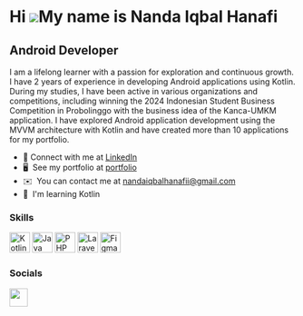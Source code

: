 Hi ![](https://user-images.githubusercontent.com/18350557/176309783-0785949b-9127-417c-8b55-ab5a4333674e.gif)My name is Nanda Iqbal Hanafi
=============================================================================================================================================

Android Developer
----------------------------------

I am a lifelong learner with a passion for exploration and continuous growth. I have 2 years of experience in developing Android applications using Kotlin. During my studies, I have been active in various organizations and competitions, including winning the 2024 Indonesian Student Business Competition in Probolinggo with the business idea of the Kanca-UMKM application. I have explored Android application development using the MVVM architecture with Kotlin and have created more than 10 applications for my portfolio.

* 🙌  Connect with me at [LinkedIn](https://www.linkedin.com/in/nandaiqbalhanafi/)
* 🖥️  See my portfolio at [portfolio](https://bit.ly/nanda-s-project-portfolio)
* ✉️  You can contact me at [nandaiqbalhanafii@gmail.com](nandaiqbalhanafii@gmail.com)
* 🧠  I'm learning Kotlin


### Skills


<p align="left">
<a href="https://kotlinlang.org/" target="_blank" rel="noreferrer"><img src="https://raw.githubusercontent.com/danielcranney/readme-generator/main/public/icons/skills/kotlin-colored.svg" width="36" height="36" alt="Kotlin" /></a>
<a href="https://www.java.com/" target="_blank" rel="noreferrer"><img src="https://raw.githubusercontent.com/danielcranney/readme-generator/main/public/icons/skills/java-colored.svg" width="36" height="36" alt="Java" /></a>
<a href="https://www.php.net/" target="_blank" rel="noreferrer"><img src="https://raw.githubusercontent.com/danielcranney/readme-generator/main/public/icons/skills/php-colored.svg" width="36" height="36" alt="PHP" /></a>
<a href="https://laravel.com/" target="_blank" rel="noreferrer"><img src="https://raw.githubusercontent.com/danielcranney/readme-generator/main/public/icons/skills/laravel-colored.svg" width="36" height="36" alt="Laravel" /></a>
<a href="https://www.figma.com/" target="_blank" rel="noreferrer"><img src="https://raw.githubusercontent.com/danielcranney/readme-generator/main/public/icons/skills/figma-colored.svg" width="36" height="36" alt="Figma" /></a>
</p>


### Socials

<p align="left"> 
<a href="https://www.linkedin.com/in/nandaiqbalhanafi" target="_blank" rel="noreferrer"><img src="https://raw.githubusercontent.com/danielcranney/readme-generator/main/public/icons/socials/linkedin.svg" width="32" height="32" /></a></p>

